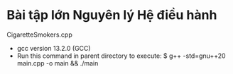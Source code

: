 # Bài tập lớn Nguyên lý Hệ điều hành
CigaretteSmokers.cpp
- gcc version 13.2.0 (GCC)
- Run this command in parent directory to execute: $ g++ -std=gnu++20  main.cpp -o main && ./main
